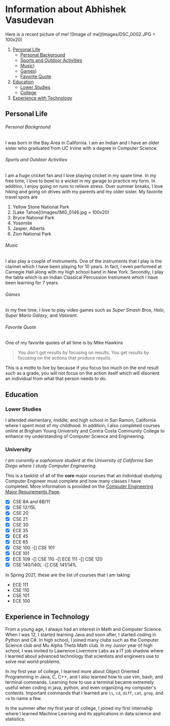 # Information about Abhishek Vasudevan

Here is a recent picture of me!
![Image of me](Images/DSC_0002.JPG = 100x20)






1. [Personal Life]()
   - [Personal Background]()
   - [Sports and Outdoor Activities]()
   - [Music]())
   - [Games]())
   - [Favorite Quote]()
2. [Education]()
   - [Lower Studies]()
   - [College]()
3. [Experience with Technology]()

## Personal Life
###### Personal Background
I was born in the Bay Area in California. I am an Indian and I have an older sister who graduated from UC Irvine with a degree in Computer Science.

###### Sports and Outdoor Activities
I am a huge cricket fan and I love playing cricket in my spare time. In my free time, I love to bowl to a wicket in my garage to practice my form. In addition, I enjoy going on runs to relieve stress. Over summer breaks, I love hiking and going on drives with my parents and my older sister. My favorite travel spots are 

1. Yellow Stone National Park
2. [Lake Tahoe](Images/IMG_0146.jpg = 100x20)
3. Bryce National Park
4. Yosemite
5. Jasper, Alberta
6. Zion National Park

###### Music

I also play a couple of instruments. One of the instruments that I play is the clarinet which I have been playing for 10 years. In fact, I even performed at Carnegie Hall along with my high school band in New York. Secondly, I play the tabla which is an Indian Classical Percussion Instrument which I have been learning for 7 years.

###### Games
In my free time, I love to play video games such as *Super Smash Bros*, *Halo*, *Super Mario Galaxy*, and *Valorant*.

###### Favorite Quote
One of my favorite quotes of all time is by Mike Hawkins
> You don't get results by focusing on results. You get results by focusing on the actions that produce results.

This is a motto to live by because if you focus too much on the end result such as a grade, you will not focus on the action itself which will disorient an individual from what that person needs to do.


## Education
### Lower Studies
I attended elementary, middle, and high school in San Ramon, California where I spent most of my childhood. In addition, I also completed courses online at Brigham Young University and Contra Costa Community College to enhance my understanding of Computer Science and Engineering.

### University
*I am currently a sophomore student at the University of California San Diego where I study Computer Engineering.* 

This is a tasklist of all of the **core** major courses that an individual studying Computer Engineer must complete and how many classes I have completed. More information is provided on the [Computer Engineering Major Requirements Page](https://ece.ucsd.edu/undergraduate/undergraduate-programs/computer-engineering-major).

-[x] CSE 8A and 8B/11
-[x] CSE 12/15L
-[x] CSE 20
-[x] CSE 21
-[x] CSE 30
-[x] ECE 35
-[x] ECE 45
-[x] ECE 65
-[x] CSE 100
-[] CSE 101 
-[x] ECE 101
-[x] ECE 109
-[] CSE 110 
-[] ECE 111 
-[] CSE 120
-[x] CSE 140/140L
-[] CSE 141/141L

In Spring 2021, these are the list of courses that I am taking:
- ECE 111
- CSE 110
- CSE 101
- ECE 100

## Experience in Technology
From a young age, I always had an interest in Math and Computer Science. When I was 12, I started learning Java and soon after, I started coding in Python and C#. In high school, I joined many clubs such as the Computer Science club and Mu Alpha Theta Math club. In my Junior year of high school, I was invited to Lawrence Livermore Labs as a IT job shadow where I learned about advanced technology that scientists and engineers use to solve real world problems.

In my first year of college, I learned more about Object Oriented Programming in Java, C, C++, and I also learned how to use vim, bash, and terminal commands. Learning how to use a terminal became extremely useful when coding in java, python, and even organizing my computer's contents. Important commands that I learned are `ls`, `cd`, `diff`, `cat`, `grep`, and `rm` to name a few.

In the summer after my first year of college, I joined my first internship where I learned Machine Learning and its applications in data science and statistics. 


